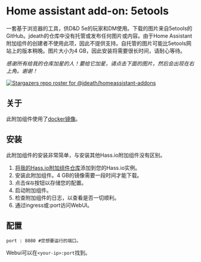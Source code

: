 # Home assistant add-on: 5etools

一套基于浏览器的工具，供D&D 5e的玩家和DM使用。下载的图片来自5etools的GitHub。jdeath的仓库中没有托管或发布任何图片或内容。由于Home Assistant附加组件的创建者不使用此项，因此不提供支持。自托管的图片可能比5etools网站上的版本稍晚。图片大小为4 GB，因此安装将需要很长时间，请耐心等待。

_感谢所有给我的仓库加星的人！要给它加星，请点击下面的图片，然后会出现在右上角。谢谢！_

[![Stargazers repo roster for @jdeath/homeassistant-addons](https://reporoster.com/stars/jdeath/homeassistant-addons)](https://github.com/jdeath/homeassistant-addons/stargazers)

## 关于

此附加组件使用了[docker镜像](https://github.com/5etools-mirror-2/5etools-mirror-2.github.io)。

## 安装

此附加组件的安装非常简单，与安装其他Hass.io附加组件没有区别。

1. [将我的Hass.io附加组件仓库][repository]添加到您的Hass.io实例。
1. 安装此附加组件。4 GB的镜像需要一段时间才能下载。
1. 点击`保存`按钮以存储您的配置。
1. 启动附加组件。
1. 检查附加组件的日志，以查看是否一切顺利。
1. 通过ingress或<your-ip>:port访问WebUI。

## 配置

```
port : 8080 #您想要运行的端口。
```

Webui可以在`<your-ip>:port`找到。

[repository]: https://github.com/jdeath/homeassistant-addons